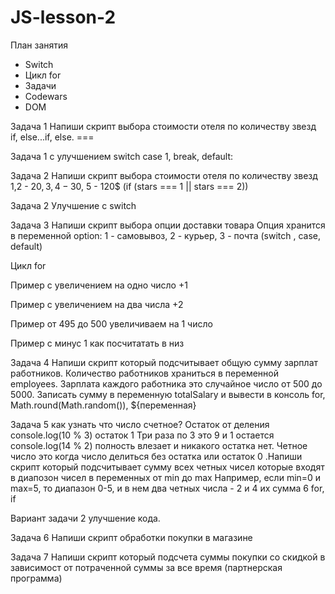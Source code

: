 # JS-lesson-2

План занятия

- Switch
- Цикл for
- Задачи
- Codewars
- DOM

 Задача 1 Напиши скрипт выбора стоимости отеля по количеству звезд if, else...if, else. ===
 
 Задача 1 с улучшением switch case 1, break, default:
 
 Задача 2 Напиши скрипт выбора стоимости отеля по количеству звезд 1,2 - 20$, 3,4 - 30$, 5 - 120$ (if (stars === 1 || stars === 2)) 
 
 Задача 2 Улучшение с switch
 
 Задача 3 Напиши скрипт выбора опции доставки товара Опция хранится в переменной option: 1 - самовывоз, 2 - курьер, 3 - почта (switch , case, default)
 
 Цикл for
 
 Пример с увеличением на одно число +1
 
 Пример с увеличением на два числа +2
 
 Пример от 495 до 500 увеличиваем на 1 число
 
 Пример с минус 1 как посчитатать в низ
 
 Задача 4 Напиши скрипт который подсчитывает общую сумму зарплат работников. Количество работников храниться в переменной employees. 
 Зарплата каждого работника это случайное число от 500 до 5000. Записать сумму в переменную totalSalary и вывести в консоль
 for, Math.round(Math.random()), ${переменная}
 
 Задача 5 как узнать что число счетное? Остаток от деления console.log(10 % 3) остаток 1 Три раза по 3 это 9 и 1 остается console.log(14 % 2) 
 полность влезает и никакого остатка нет. Четное число это когда число делиться без остатка или остаток 0 .Напиши скрипт который подсчитывает сумму всех четных чисел
 которые входят в диапозон чисел в переменных от min до max
 Например, если min=0 и max=5, то диапазон 0-5, и в нем два четных числа - 2 и 4 их сумма 6 for, if
 
 Вариант задачи 2 улучшение кода.
 
 Задача 6 Напиши скрипт обработки покупки в магазине
 
 Задача 7 Напиши скрипт который подсчета суммы покупки со скидкой в зависимост от потраченной суммы за все время (партнерская программа)
